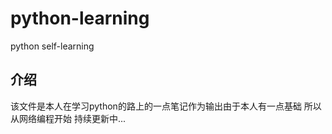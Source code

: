 # python-learning
python self-learning 
## 介绍
该文件是本人在学习python的路上的一点笔记作为输出由于本人有一点基础 所以从网络编程开始
持续更新中...

